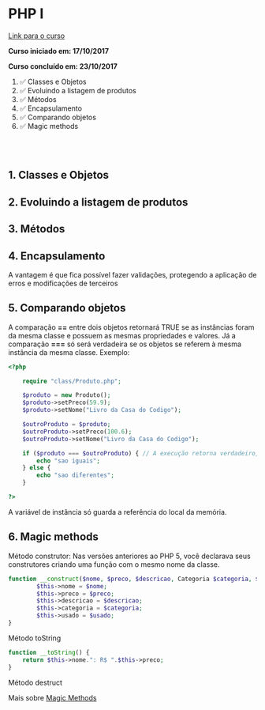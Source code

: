 # PHP I

[Link para o curso](https://cursos.alura.com.br/course/php-oo-1)

__Curso iniciado em: 17/10/2017__

__Curso concluído em: 23/10/2017__

1. :white_check_mark: Classes e Objetos
2. :white_check_mark: Evoluindo a listagem de produtos
3. :white_check_mark: Métodos
4. :white_check_mark: Encapsulamento
5. :white_check_mark: Comparando objetos
6. :white_check_mark:  Magic methods

</br></br>

## 1. Classes e Objetos

## 2. Evoluindo a listagem de produtos

## 3. Métodos

## 4. Encapsulamento

A vantagem é que fica possível fazer validações, protegendo a aplicação de erros e modificações de terceiros

## 5. Comparando objetos

A comparação __==__ entre dois objetos retornará TRUE se as instâncias foram da mesma classe e possuem as mesmas propriedades e valores.
Já a comparação __===__ só será verdadeira se os objetos se referem à mesma instância da mesma classe. Exemplo: 
```php
<?php

    require "class/Produto.php";

    $produto = new Produto();
    $produto->setPreco(59.9);
    $produto->setNome("Livro da Casa do Codigo");

    $outroProduto = $produto;
    $outroProduto->setPreco(100.6);
    $outroProduto->setNome("Livro da Casa do Codigo");

    if ($produto === $outroProduto) { // A execução retorna verdadeiro, porque como a referência de $produtofoi atribuida a $outroProduto, ambos os objetos possuem o mesmo preco, nome e local na memória.
        echo "sao iguais";
    } else {
        echo "sao diferentes";
    }

?>
```

A variável de instância só guarda a referência do local da memória.



## 6. Magic methods

Método construtor: Nas versões anteriores ao PHP 5, você declarava seus construtores criando uma função com o mesmo nome da classe.

```php 
function __construct($nome, $preco, $descricao, Categoria $categoria, $usado) {
        $this->nome = $nome;
        $this->preco = $preco;
        $this->descricao = $descricao;
        $this->categoria = $categoria;
        $this->usado = $usado;
}
```


Método toString
```php
function __toString() {
    return $this->nome.": R$ ".$this->preco;
}
```

Método destruct

Mais sobre [Magic Methods](http://php.net/manual/pt_BR/language.oop5.magic.php)
